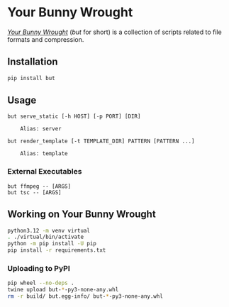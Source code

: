 # Your Bunny Wrought

[_Your Bunny Wrought_][git] (_but_ for short) is a collection of scripts
related to file formats and compression.

[git]: https://github.com/mvasilkov/your-bunny-wrought

## Installation

```bash
pip install but
```

## Usage

```
but serve_static [-h HOST] [-p PORT] [DIR]

    Alias: server

but render_template [-t TEMPLATE_DIR] PATTERN [PATTERN ...]

    Alias: template
```

### External Executables

```
but ffmpeg -- [ARGS]
but tsc -- [ARGS]
```

## Working on Your Bunny Wrought

```bash
python3.12 -m venv virtual
. ./virtual/bin/activate
python -m pip install -U pip
pip install -r requirements.txt
```

### Uploading to PyPI

```bash
pip wheel --no-deps .
twine upload but-*-py3-none-any.whl
rm -r build/ but.egg-info/ but-*-py3-none-any.whl
```
